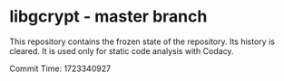 # libgcrypt - master branch

This repository contains the frozen state of the repository.
Its history is cleared. It is used only for static code
analysis with Codacy.

Commit Time: 1723340927